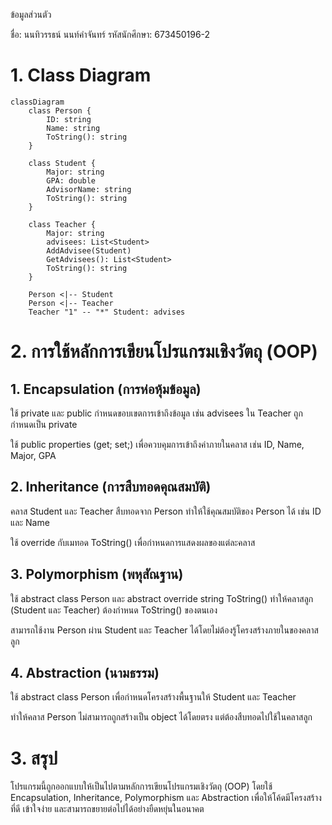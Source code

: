 ข้อมูลส่วนตัว

ชื่อ: นนทิวรรธน์ นนท์คำจันทร์
รหัสนักศึกษา: 673450196-2

# 1. Class Diagram
```mermaid
classDiagram
    class Person {
        ID: string
        Name: string
        ToString(): string
    }
    
    class Student {
        Major: string
        GPA: double
        AdvisorName: string
        ToString(): string
    }
    
    class Teacher {
        Major: string
        advisees: List<Student>
        AddAdvisee(Student)
        GetAdvisees(): List<Student>
        ToString(): string
    }
    
    Person <|-- Student
    Person <|-- Teacher
    Teacher "1" -- "*" Student: advises
```
# 2. การใช้หลักการเขียนโปรแกรมเชิงวัตถุ (OOP)

## 1. Encapsulation (การห่อหุ้มข้อมูล)

ใช้ private และ public กำหนดขอบเขตการเข้าถึงข้อมูล เช่น advisees ใน Teacher ถูกกำหนดเป็น private

ใช้ public properties (get; set;) เพื่อควบคุมการเข้าถึงค่าภายในคลาส เช่น ID, Name, Major, GPA

## 2. Inheritance (การสืบทอดคุณสมบัติ)

คลาส Student และ Teacher สืบทอดจาก Person ทำให้ใช้คุณสมบัติของ Person ได้ เช่น ID และ Name

ใช้ override กับเมทอด ToString() เพื่อกำหนดการแสดงผลของแต่ละคลาส

## 3. Polymorphism (พหุสัณฐาน)

ใช้ abstract class Person และ abstract override string ToString() ทำให้คลาสลูก (Student และ Teacher) ต้องกำหนด ToString() ของตนเอง

สามารถใช้งาน Person ผ่าน Student และ Teacher ได้โดยไม่ต้องรู้โครงสร้างภายในของคลาสลูก

## 4. Abstraction (นามธรรม)

ใช้ abstract class Person เพื่อกำหนดโครงสร้างพื้นฐานให้ Student และ Teacher

ทำให้คลาส Person ไม่สามารถถูกสร้างเป็น object ได้โดยตรง แต่ต้องสืบทอดไปใช้ในคลาสลูก

# 3. สรุป

โปรแกรมนี้ถูกออกแบบให้เป็นไปตามหลักการเขียนโปรแกรมเชิงวัตถุ (OOP) โดยใช้ Encapsulation, Inheritance, Polymorphism และ Abstraction เพื่อให้โค้ดมีโครงสร้างที่ดี เข้าใจง่าย และสามารถขยายต่อไปได้อย่างยืดหยุ่นในอนาคต


